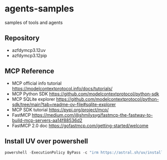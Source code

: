 # agents-samples
samples of tools and agents

## Repository
* azfdymcp3.12uv
* azfdymcp3.12pip

## MCP Reference
* MCP official info tutorial https://modelcontextprotocol.info/docs/tutorials/
* MCP Python SDK https://github.com/modelcontextprotocol/python-sdk
* MCP SQLite explorer https://github.com/modelcontextprotocol/python-sdk/tree/main?tab=readme-ov-file#sqlite-explorer
* MCP SDK tutorial https://pypi.org/project/mcp/
* FastMCP https://medium.com/@shmilysyg/fastmcp-the-fastway-to-build-mcp-servers-aa14f88536d2
* FastMCP 2.0 doc https://gofastmcp.com/getting-started/welcome



## Install UV over powershell
```powershell
powershell -ExecutionPolicy ByPass -c "irm https://astral.sh/uv/install.ps1 | iex"
```